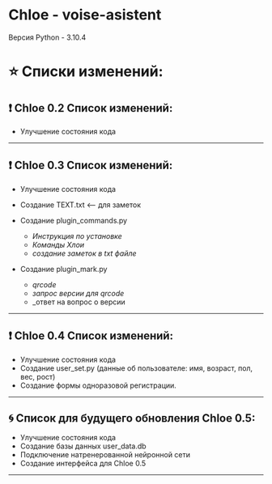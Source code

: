 # Chloe - voise-asistent

Версия Python - 3.10.4




# :star: Списки изменений:

## :exclamation: Chloe 0.2 Список изменений:

- Улучшение состояния кода

____

## :exclamation: Chloe 0.3 Список изменений:

- Улучшение состояния кода
- Cоздание TEXT.txt <-- для заметок
- Cоздание plugin_commands.py 
    - _Инструкция по установке_
    - _Команды Хлои_
    - _создание заметок в txt файле_
    
- Cоздание plugin_mark.py
    - _qrcode_
    - _запрос версии для qrcode_
    - _ответ на вопрос о версии
____

## :exclamation: Chloe 0.4 Список изменений:

- Улучшение состояния кода
- Cоздание user_set.py (данные об пользователе: имя, возраст, пол, вес, рост)
- Создание формы одноразовой регистрации.
____

## 🌀 Список для будущего обновления Chloe 0.5:

- Улучшение состояния кода
- Создание базы данных user_data.db
- Подключение натренерованной нейронной сети
- Создание интерфейса для Chloe 0.5
____
